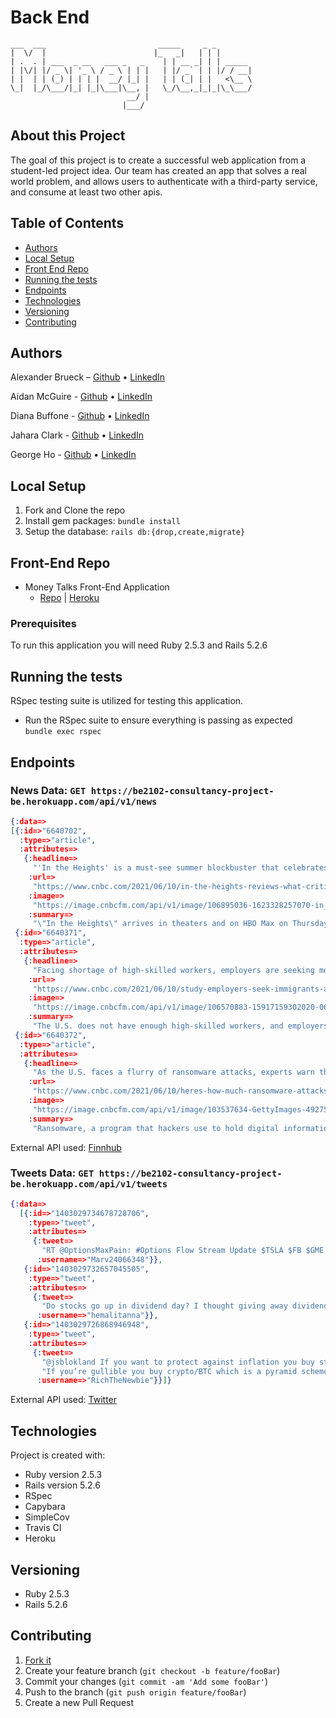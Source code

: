 # Back End
    ___  ___                         _____     _ _        
    |  \/  |                        |_   _|   | | |       
    | .  . | ___  _ __   ___ _   _    | | __ _| | | _____
    | |\/| |/ _ \| '_ \ / _ \ | | |   | |/ _` | | |/ / __|
    | |  | | (_) | | | |  __/ |_| |   | | (_| | |   <\__ \
    \_|  |_/\___/|_| |_|\___|\__, |   \_/\__,_|_|_|\_\___/
                              __/ |                       
                             |___/                        

## About this Project
The goal of this project is to create a successful web application from a student-led project idea. Our team has created an app that solves a real world problem, and allows users to authenticate with a third-party service, and consume at least two other apis.

## Table of Contents

  - [Authors](#authors)
  - [Local Setup](#local-setup)
  - [Front End Repo](#other-repos)
  - [Running the tests](#running-the-tests)
  - [Endpoints](#endpoints)
  - [Technologies](#technologies)
  - [Versioning](#versioning)
  - [Contributing](#contributing)

## Authors
Alexander Brueck – [Github](https://github.com/brueck1988) • [LinkedIn](https://www.linkedin.com/in/brueck1988/)

Aidan McGuire - [Github](https://github.com/A-McGuire) • [LinkedIn](https://www.linkedin.com/in/aidanmcguire)

Diana Buffone - [Github](https://github.com/Diana20920) • [LinkedIn](https://www.linkedin.com/in/dianabuffone/)

Jahara Clark - [Github](https://github.com/jaharaclark/) • [LinkedIn](https://www.linkedin.com/in/jaharaclark/)

George Ho - [Github](https://github.com/georgehwho) • [LinkedIn](https://www.linkedin.com/in/georgehwho/)

## Local Setup
1. Fork and Clone the repo
2. Install gem packages: `bundle install`
3. Setup the database: `rails db:{drop,create,migrate}`

## Front-End Repo
- Money Talks Front-End Application
  - [Repo](https://github.com/Consultancy-Project/frontend) | [Heroku](https://be2102-consultancy-project.herokuapp.com/)

### Prerequisites
To run this application you will need Ruby 2.5.3 and Rails 5.2.6

## Running the tests
RSpec testing suite is utilized for testing this application.
- Run the RSpec suite to ensure everything is passing as expected  
`bundle exec rspec`

## Endpoints
### News Data: `GET https://be2102-consultancy-project-be.herokuapp.com/api/v1/news`

```json
{:data=>
[{:id=>"6640702",
  :type=>"article",
  :attributes=>
   {:headline=>
     "'In the Heights' is a must-see summer blockbuster that celebrates love, life and community, critics say",
    :url=>
     "https://www.cnbc.com/2021/06/10/in-the-heights-reviews-what-critics-are-saying.html",
    :image=>
     "https://image.cnbcfm.com/api/v1/image/106895036-1623328257070-in_the_heights_Cropped.jpg?v=1623328337",
    :summary=>
     "\"In the Heights\" arrives in theaters and on HBO Max on Thursday. Here's what critics are saying about the musical adaptation."}},
 {:id=>"6640371",
  :type=>"article",
  :attributes=>
   {:headline=>
     "Facing shortage of high-skilled workers, employers are seeking more immigrant talent, study finds",
    :url=>
     "https://www.cnbc.com/2021/06/10/study-employers-seek-immigrants-amid-shortage-of-high-skilled-workers.html",
    :image=>
     "https://image.cnbcfm.com/api/v1/image/106570883-15917159302020-06-08t160011z_2004595697_rc245h9a1vjc_rtrmadp_0_health-coronavirus-usa-new-york.jpeg?v=1623277608",
    :summary=>
     "The U.S. does not have enough high-skilled workers, and employers are seeking immigrant talent to help meet demand, according to a new report."}},
 {:id=>"6640372",
  :type=>"article",
  :attributes=>
   {:headline=>
     "As the U.S. faces a flurry of ransomware attacks, experts warn the peak is likely still to come",
    :url=>
     "https://www.cnbc.com/2021/06/10/heres-how-much-ransomware-attacks-are-costing-the-american-economy.html",
    :image=>
     "https://image.cnbcfm.com/api/v1/image/103537634-GettyImages-492752888.jpg?v=1532564143",
    :summary=>
     "Ransomware, a program that hackers use to hold digital information hostage, has become the top choice of malware for criminals."}}]}
```
External API used: [Finnhub](https://finnhub.io/docs/api/introduction)

### Tweets Data: `GET https://be2102-consultancy-project-be.herokuapp.com/api/v1/tweets`
```json
{:data=>
  [{:id=>"1403029734678728706",
    :type=>"tweet",
    :attributes=>
     {:tweet=>
       "RT @OptionsMaxPain: #Options Flow Stream Update $TSLA $FB $GME $MRNA $AMC $IWM $SPX #OptionsTrading #OptionsFlow #optionstrade #optiontradi…",
      :username=>"Marv24066348"}},
   {:id=>"1403029732657045505",
    :type=>"tweet",
    :attributes=>
     {:tweet=>
       "Do stocks go up in dividend day? I thought giving away dividends in essence reduces the company-wide profits and hence drops in stock price. But seeing $MSFT rise today, I guess I stand corrected.",
      :username=>"hemalitanna"}},
   {:id=>"1403029726868946948",
    :type=>"tweet",
    :attributes=>
     {:tweet=>
       "@jsblokland If you want to protect against inflation you buy stocks or gold.\n" +
       "If you’re gullible you buy crypto/BTC which is a pyramid scheme hence all the replies you’ll get trying to get you to buy it.",
      :username=>"RichTheNewbie"}}]}
```
External API used: [Twitter](https://developer.twitter.com/en/docs/twitter-api)

## Technologies
Project is created with:
* Ruby version 2.5.3
* Rails version 5.2.6
* RSpec
* Capybara
* SimpleCov
* Travis CI
* Heroku


## Versioning
- Ruby 2.5.3
- Rails 5.2.6

## Contributing
1. [Fork it](<https://github.com/Consultancy-Project/consultancy-backend/fork>)
2. Create your feature branch (`git checkout -b feature/fooBar`)
3. Commit your changes (`git commit -am 'Add some fooBar'`)
4. Push to the branch (`git push origin feature/fooBar`)
5. Create a new Pull Request
